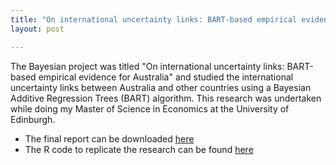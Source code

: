 ```yaml
---
title: "On international uncertainty links: BART-based empirical evidence for Australia"
layout: post

---
```


The Bayesian project was titled "On international uncertainty links: BART-based empirical evidence for Australia" and studied the international uncertainty links between Australia and other countries using a Bayesian Additive Regression Trees (BART) algorithm. This research was undertaken while doing my Master of Science in Economics at the University of Edinburgh.

- The final report can be downloaded [here](https://github.com/andybridger/BayesianProject/blob/main/BART/Final_Project.pdf)
- The R code to replicate the research can be found [here](https://github.com/andybridger/BayesianProject/blob/main/BART/bayes_code.R)
